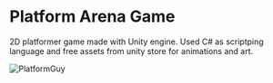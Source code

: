 # Platform Arena Game

2D platformer game made with Unity engine. Used C# as scriptping language and free assets from unity store for animations and art.

![PlatformGuy](https://github.com/NikolayShtipkov/Platform-Arena-Game/assets/50198430/f6dfdd8a-d29f-4086-8d05-616dbaaa4628)
